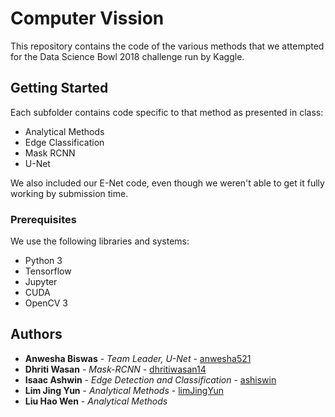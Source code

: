 # Computer Vission

This repository contains the code of the various methods that we attempted for the Data Science Bowl 2018 challenge run by Kaggle.

## Getting Started

Each subfolder contains code specific to that method as presented in class:

* Analytical Methods
* Edge Classification
* Mask RCNN
* U-Net

We also included our E-Net code, even though we weren't able to get it fully working by submission time.

### Prerequisites

We use the following libraries and systems:

* Python 3
* Tensorflow
* Jupyter
* CUDA
* OpenCV 3

## Authors

* **Anwesha Biswas** - *Team Leader, U-Net* - [anwesha521](https://github.com/anwesha521)
* **Dhriti Wasan** - *Mask-RCNN* - [dhritiwasan14](https://github.com/dhritiwasan14)
* **Isaac Ashwin** - *Edge Detection and Classification* - [ashiswin](https://github.com/ashiswin)
* **Lim Jing Yun** - *Analytical Methods* - [limJingYun](https://github.com/limJingYun)
* **Liu Hao Wen** - *Analytical Methods*